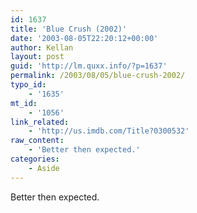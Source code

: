 ```yaml
---
id: 1637
title: 'Blue Crush (2002)'
date: '2003-08-05T22:20:12+00:00'
author: Kellan
layout: post
guid: 'http://lm.quxx.info/?p=1637'
permalink: /2003/08/05/blue-crush-2002/
typo_id:
    - '1635'
mt_id:
    - '1056'
link_related:
    - 'http://us.imdb.com/Title?0300532'
raw_content:
    - 'Better then expected.'
categories:
    - Aside
---
```


Better then expected.